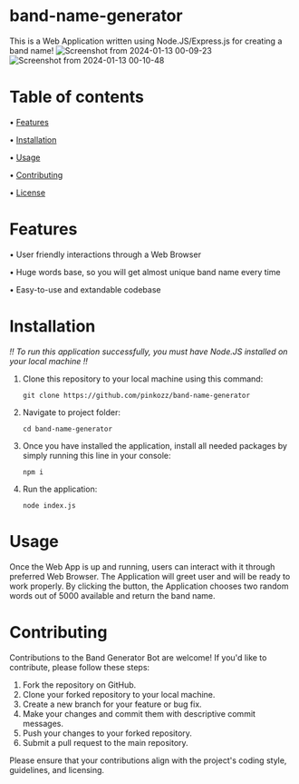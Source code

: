 # band-name-generator
This is a Web Application written using Node.JS/Express.js for creating a band name!
![Screenshot from 2024-01-13 00-09-23](https://github.com/pinkozz/band-name-generator/assets/136079534/7d68b0ad-47f4-43d5-87fb-24024f451340)
![Screenshot from 2024-01-13 00-10-48](https://github.com/pinkozz/band-name-generator/assets/136079534/0b7f0ef8-072e-4557-9e90-9fa85a793145)


# Table of contents
• [Features](https://github.com/pinkozz/band-name-generator#features)

• [Installation](https://github.com/pinkozz/band-name-generator#installation)

• [Usage](https://github.com/pinkozz/band-name-generator#usage)

• [Contributing](https://github.com/pinkozz/band-name-generator#contributing)

• [License](https://github.com/pinkozz/band-name-generator#license)
# Features
• User friendly interactions through a Web Browser

• Huge words base, so you will get almost unique band name every time

• Easy-to-use and extandable codebase

# Installation
*!! To run this application successfully, you must have Node.JS installed on your local machine !!*

1. Clone this repository to your local machine using this command:
   
   ```shell
   git clone https://github.com/pinkozz/band-name-generator
   ```
2. Navigate to project folder:
   
   ```shell
   cd band-name-generator
   ```
3. Once you have installed the application, install all needed packages by simply running this line in your console:
   
   ```shell
   npm i
   ```

4. Run the application:

   ```shell
   node index.js
   ```

# Usage
Once the Web App is up and running, users can interact with it through preferred Web Browser. The Application will greet user and will be ready to work properly. By clicking the button, the Application chooses two random words out of 5000 available and return the band name.

# Contributing
Contributions to the Band Generator Bot are welcome! If you'd like to contribute, please follow these steps:

1. Fork the repository on GitHub.
2. Clone your forked repository to your local machine.
3. Create a new branch for your feature or bug fix.
4. Make your changes and commit them with descriptive commit messages.
5. Push your changes to your forked repository.
6. Submit a pull request to the main repository.

Please ensure that your contributions align with the project's coding style, guidelines, and licensing.
